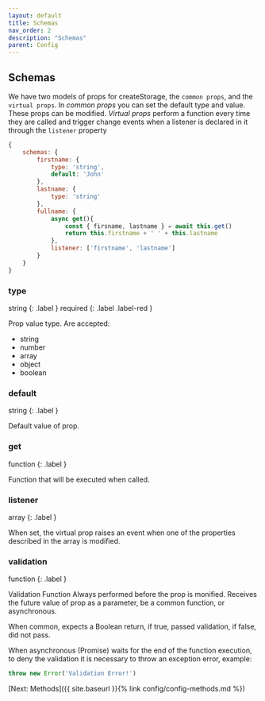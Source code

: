 ```yaml
---
layout: default
title: Schemas
nav_order: 2
description: "Schemas"
parent: Config
---
```


## Schemas
We have two models of props for createStorage, the `common props`, and the `virtual props`.
In *common props* you can set the default type and value. These props can be modified.
*Virtual props* perform a function every time they are called and trigger change events when a listener 
is declared in it through the `listener` property

```javascript
{
    schemas: {
        firstname: {
            type: 'string',
            default: 'John'
        },
        lastname: {
            type: 'string'
        },
        fullname: {
            async get(){
                const { firsname, lastname } = await this.get()
                return this.firstname + ' ' + this.lastname
            },
            listener: ['firstname', 'lastname']
        }
    }
}
```

### type
string
{: .label }
required
{: .label .label-red }

Prop value type. Are accepted:
- string
- number
- array
- object
- boolean

### default
string
{: .label }

Default value of prop.

### get
function
{: .label }

Function that will be executed when called.

### listener
array
{: .label }

When set, the virtual prop raises an event when one of the properties described in the array is modified.

### validation
function
{: .label }

Validation Function Always performed before the prop is monified. Receives the future value of prop as a parameter, 
be a common function, or asynchronous.

When common, expects a Boolean return, if true, passed validation, if false, did not pass.

When asynchronous (Promise) waits for the end of the function execution, to deny the validation it is necessary 
to throw an exception error, example:
```javascript
throw new Error('Validation Error!')
```

[Next: Methods]({{ site.baseurl }}{% link config/config-methods.md %})
